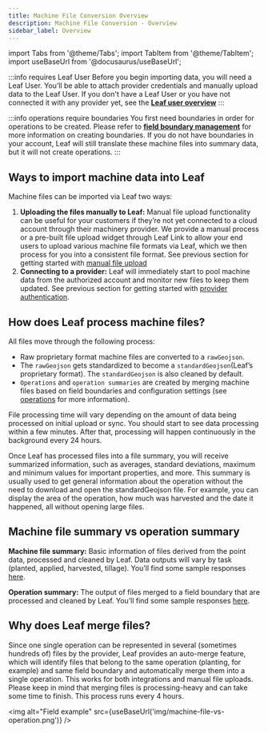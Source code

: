 ```yaml
---
title: Machine File Conversion Overview
description: Machine File Conversion - Overview
sidebar_label: Overview
---
```


import Tabs from '@theme/Tabs';
import TabItem from '@theme/TabItem';
import useBaseUrl from '@docusaurus/useBaseUrl';

<!-- the following links are referenced throughout this document -->
[1]: https://docs.withleaf.io/docs/user_management_overview
[2]: https://docs.withleaf.io/docs/field_boundary_management_overview
[3]: https://docs.withleaf.io/docs/machine_file_conversion_overview
[4]: https://docs.withleaf.io/docs/operations_overview/
[5]: https://docs.withleaf.io/docs/converters_overview
[6]: https://docs.withleaf.io/docs/provider-authentication-overview
[7]: https://docs.withleaf.io/docs/machine_file_conversion_sample_output
[8]: https://docs.withleaf.io/docs/operations_sample_output

:::info requires Leaf User
Before you begin importing data, you will need a Leaf User. You’ll be able to attach provider credentials and manually upload data to the Leaf User. If you don't have a Leaf User or you have not connected it with any provider yet, see the **[Leaf user overview][1]**
:::

:::info operations require boundaries
You first need boundaries in order for operations to be created. Please refer to **[field boundary management][2]** for more information on creating boundaries. If you do not have boundaries in your account, Leaf will still translate these machine files into summary data, but it will not create operations.
:::

## Ways to import machine data into Leaf
Machine files can be imported via Leaf two ways:
1. **Uploading the files manually to Leaf:** Manual file upload functionality can be useful for your customers if they’re not yet connected to a cloud account through their machinery provider. We provide a manual process or a pre-built file upload widget through Leaf Link to allow your end users to upload various machine file formats via Leaf, which we then process for you into a consistent file format. See previous section for getting started with [manual file upload][5]
2. **Connecting to a provider:** Leaf will immediately start to pool machine data from the authorized account and monitor new files to keep them updated. See previous section for getting started with [provider authentication][6].


## How does Leaf process machine files?
All files move through the following process:
- Raw proprietary format machine files are converted to a `rawGeojson`.
- The `rawGeojson` gets standardized to become a `standardGeojson`(Leaf’s proprietary format). The `standardGeojson` is also cleaned by default.
- `Operations` and `operation summaries` are created by merging machine files based on field boundaries and configuration settings (see [operations][4] for more information).


File processing time will vary depending on the amount of data being processed on  initial upload or sync. You should start to see data processing within a few minutes. After that, processing will happen continuously in the background every 24 hours. 

Once Leaf has processed files into a file summary, you will receive summarized information, such as averages, standard deviations, maximum and minimum values ​​for important properties, and more. This summary is usually used to get general information about the operation without the need to download and open the standardGeojson file. For example, you can display the area of the operation, how much was harvested and the date it happened, all without opening large files.

## Machine file summary vs operation summary
**Machine file summary:** Basic information of files derived from the point data, processed and cleaned by Leaf. Data outputs will vary by task (planted, applied, harvested, tillage). You’ll find some sample responses [here][7].

**Operation summary:** The output of files merged to a field boundary that are processed and cleaned by Leaf. You’ll find some sample responses [here][8].

## Why does Leaf merge files?
Since one single operation can be represented in several (sometimes hundreds of) files by the provider,
Leaf provides an auto-merge feature, which will identify files that
belong to the same operation (planting, for example) and same field boundary and 
automatically merge them into a single operation. This works for both integrations and manual file uploads. Please keep in mind that merging files is processing-heavy and can take some time to finish. This process runs every 4 hours.

<img alt="Field example" src={useBaseUrl('img/machine-file-vs-operation.png')} />